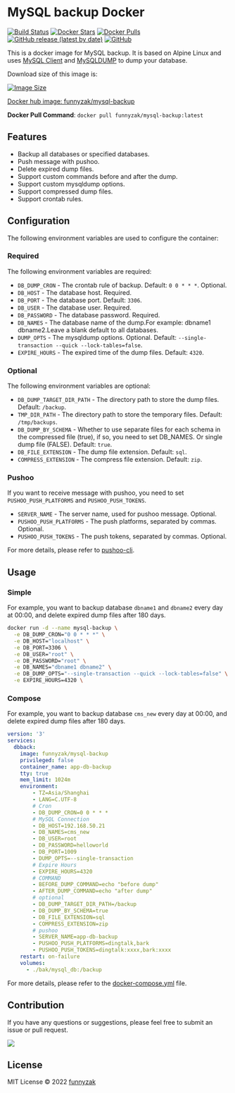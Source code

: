 # MySQL backup Docker

[![Build Status][build-status-image]][build-status]
[![Docker Stars][docker-star-image]][repository-url]
[![Docker Pulls][docker-pull-image]][repository-url]
[![GitHub release (latest by date)][latest-release]][repository-url]
[![GitHub][license-image]][repository-url]

This is a docker image for MySQL backup. It is based on Alpine Linux and uses [MySQL Client](https://www.mysql.com/) and [MySQLDUMP](https://dev.mysql.com/doc/refman/5.7/en/mysqldump.html) to dump your database.

Download size of this image is:

[![Image Size][docker-image-size]][docker-hub-url]

[Docker hub image: funnyzak/mysql-backup][docker-hub-url]

**Docker Pull Command**: `docker pull funnyzak/mysql-backup:latest`

## Features

- Backup all databases or specified databases.
- Push message with pushoo.
- Delete expired dump files.
- Support custom commands before and after the dump.
- Support custom mysqldump options.
- Support compressed dump files.
- Support crontab rules.

## Configuration

The following environment variables are used to configure the container:

### Required

The following environment variables are required:

- `DB_DUMP_CRON` - The crontab rule of backup. Default: `0 0 * * *`. Optional.
- `DB_HOST` - The database host. Required.
- `DB_PORT` - The database port. Default: `3306`.
- `DB_USER` - The database user. Required.
- `DB_PASSWORD` - The database password. Required.
- `DB_NAMES` - The database name of the dump.For example: dbname1 dbname2.Leave a blank default to all databases.
- `DUMP_OPTS` - The mysqldump options. Optional. Default: `--single-transaction --quick --lock-tables=false`.
- `EXPIRE_HOURS` - The expired time of the dump files. Default: `4320`.

### Optional

The following environment variables are optional:

- `DB_DUMP_TARGET_DIR_PATH` - The directory path to store the dump files. Default: `/backup`.
- `TMP_DIR_PATH` - The directory path to store the temporary files. Default: `/tmp/backups`.
- `DB_DUMP_BY_SCHEMA` - Whether to use separate files for each schema in the compressed file (true), if so, you need to set DB_NAMES. Or single dump file (FALSE). Default: `true`.
- `DB_FILE_EXTENSION` - The dump file extension. Default: `sql`.
- `COMPRESS_EXTENSION` - The compress file extension. Default: `zip`.

### Pushoo

If you want to receive message with pushoo, you need to set `PUSHOO_PUSH_PLATFORMS` and `PUSHOO_PUSH_TOKENS`.

- `SERVER_NAME` - The server name, used for pushoo message. Optional.
- `PUSHOO_PUSH_PLATFORMS` - The push platforms, separated by commas. Optional.
- `PUSHOO_PUSH_TOKENS` - The push tokens, separated by commas. Optional.

For more details, please refer to [pushoo-cli](https://github.com/funnyzak/pushoo-cli).

## Usage

### Simple

For example, you want to backup database `dbname1` and `dbname2` every day at 00:00, and delete expired dump files after 180 days.

```bash
docker run -d --name mysql-backup \
  -e DB_DUMP_CRON="0 0 * * *" \
  -e DB_HOST="localhost" \
  -e DB_PORT=3306 \
  -e DB_USER="root" \
  -e DB_PASSWORD="root" \
  -e DB_NAMES="dbname1 dbname2" \
  -e DB_DUMP_OPTS="--single-transaction --quick --lock-tables=false" \
  -e EXPIRE_HOURS=4320 \
```

### Compose

For example, you want to backup database `cms_new` every day at 00:00, and delete expired dump files after 180 days.

```yaml
version: '3'
services:
  dbback:
    image: funnyzak/mysql-backup
    privileged: false
    container_name: app-db-backup
    tty: true
    mem_limit: 1024m
    environment:
        - TZ=Asia/Shanghai
        - LANG=C.UTF-8
        # Cron
        - DB_DUMP_CRON=0 0 * * *
        # MySQL Connection
        - DB_HOST=192.168.50.21
        - DB_NAMES=cms_new
        - DB_USER=root
        - DB_PASSWORD=helloworld
        - DB_PORT=1009
        - DUMP_OPTS=--single-transaction
        # Expire Hours
        - EXPIRE_HOURS=4320
        # COMMAND
        - BEFORE_DUMP_COMMAND=echo "before dump"
        - AFTER_DUMP_COMMAND=echo "after dump"
        # optional
        - DB_DUMP_TARGET_DIR_PATH=/backup
        - DB_DUMP_BY_SCHEMA=true
        - DB_FILE_EXTENSION=sql
        - COMPRESS_EXTENSION=zip
        # pushoo 
        - SERVER_NAME=app-db-backup
        - PUSHOO_PUSH_PLATFORMS=dingtalk,bark
        - PUSHOO_PUSH_TOKENS=dingtalk:xxxx,bark:xxxx
    restart: on-failure
    volumes:
      - ./bak/mysql_db:/backup

```

For more details, please refer to the [docker-compose.yml](example/docker-compose.yml) file.

## Contribution

If you have any questions or suggestions, please feel free to submit an issue or pull request.

<a href="https://github.com/funnyzak/vue-starter/graphs/contributors">
  <img src="https://contrib.rocks/image?repo=funnyzak/mysql-backup-docker" />
</a>

## License

MIT License © 2022 [funnyzak](https://github.com/funnyzak)

[build-status-image]: https://github.com/funnyzak/mysql-backup-docker/actions/workflows/build.yml/badge.svg
[build-status]: https://github.com/funnyzak/mysql-backup-docker/actions
[repository-url]: https://github.com/funnyzak/mysql-backup-docker
[license-image]: https://img.shields.io/github/license/funnyzak/mysql-backup-docker?style=flat-square&logo=github&logoColor=white&label=license
[latest-release]: https://img.shields.io/github/v/release/funnyzak/mysql-backup-docker
[docker-star-image]: https://img.shields.io/docker/stars/funnyzak/mysql-backup.svg?style=flat-square
[docker-pull-image]: https://img.shields.io/docker/pulls/funnyzak/mysql-backup.svg?style=flat-square
[docker-image-size]: https://img.shields.io/docker/image-size/funnyzak/mysql-backup
[docker-hub-url]: https://hub.docker.com/r/funnyzak/mysql-backup
